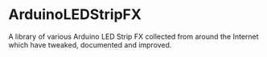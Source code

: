 # ArduinoLEDStripFX
A library of various Arduino LED Strip FX collected from around the Internet which have tweaked, documented and improved.


